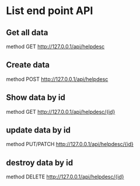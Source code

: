# List end point API

## Get all data
method GET
http://127.0.0.1/api/helpdesc
## Create data
method POST
http://127.0.0.1/api/helpdesc
## Show data by id
method GET
http://127.0.0.1/api/helpdesc/{id}
## update data by id
method PUT/PATCH
http://127.0.0.1/api/helpdesc/{id}
## destroy data by id
method DELETE
http://127.0.0.1/api/helpdesc/{id}
